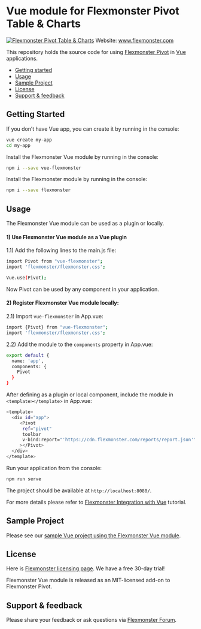 # Vue module for Flexmonster Pivot Table & Charts 
[![Flexmonster Pivot Table & Charts](https://s3.amazonaws.com/flexmonster/github/fm-github-cover.png)](https://flexmonster.com)
Website: www.flexmonster.com

This repository holds the source code for using [Flexmonster Pivot](https://www.flexmonster.com/) in [Vue](https://vuejs.org/) applications. 

* [Getting started](#getting-started)
* [Usage](#usage)
* [Sample Project](#sample-project)
* [License](#license)
* [Support & feedback](#support-feedback)



## <a name="getting-started"></a>Getting Started ##

If you don’t have Vue app, you can create it by running in the console:

```bash
vue create my-app
cd my-app
```


Install the Flexmonster Vue module by running in the console:

```bash
npm i --save vue-flexmonster
```


Install the Flexmonster module by running in the console:

```bash
npm i --save flexmonster
```


## <a name="usage"></a>Usage ##

The Flexmonster Vue module can be used as a plugin or locally.


#### 1) Use Flexmonster Vue module as a Vue plugin

1.1) Add the following lines to the main.js file:

```bash
import Pivot from "vue-flexmonster";
import 'flexmonster/flexmonster.css';

Vue.use(Pivot);
```

Now Pivot can be used by any component in your application.


#### 2) Register Flexmonster Vue module locally:

2.1) Import `vue-flexmonster` in App.vue:

```bash
import {Pivot} from "vue-flexmonster";
import 'flexmonster/flexmonster.css';
```


2.2) Add the module to the `components` property in App.vue:

```bash
export default {
  name: 'app',
  components: {
    Pivot
  }
}
```


After defining as a plugin or local component, include the module in `<template></template>` in App.vue:

```bash
<template>
  <div id="app">
     <Pivot
      ref="pivot"
      toolbar
      v-bind:report="'https://cdn.flexmonster.com/reports/report.json'"
     ></Pivot>
  </div>
</template>
```


Run your application from the console:

```bash
npm run serve
```


The project should be available at `http://localhost:8080/`.

For more details please refer to [Flexmonster Integration with Vue](https://www.flexmonster.com/doc/integration-with-vue/) tutorial.

## <a name="sample-project"></a>Sample Project ##

Please see our [sample Vue project using the Flexmonster Vue module](https://github.com/flexmonster/pivot-vue).


## <a name="license"></a>License ##

Here is [Flexmonster licensing page](https://www.flexmonster.com/pivot-table-editions-and-pricing/). We have a free 30-day trial! 

Flexmonster Vue module is released as an MIT-licensed add-on to Flexmonster Pivot.


## <a name="support-feedback"></a>Support & feedback ##

Please share your feedback or ask questions via [Flexmonster Forum](https://www.flexmonster.com/forum/).